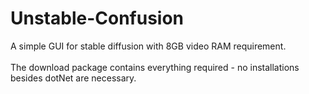 # Unstable-Confusion
A simple GUI for stable diffusion with 8GB video RAM requirement.<br><br>
The download package contains everything required - no installations besides dotNet are necessary.
